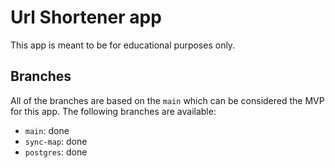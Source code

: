 # Url Shortener app

This app is meant to be for educational purposes only.

## Branches

All of the branches are based on the `main` which can be considered the MVP for this app. The following branches are available:

- `main`: done
- `sync-map`: done
- `postgres`: done
